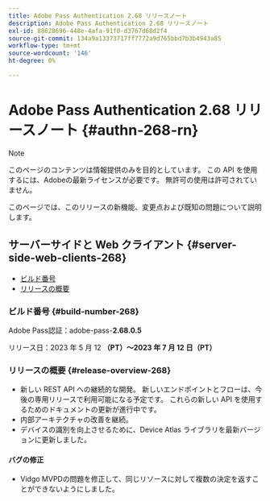 ```yaml
---
title: Adobe Pass Authentication 2.68 リリースノート
description: Adobe Pass Authentication 2.68 リリースノート
exl-id: 88628696-448e-4afa-91f0-d3767d68d2f4
source-git-commit: 134a9a13373717ff7772a9d765bbd7b3b4943a85
workflow-type: tm+mt
source-wordcount: '146'
ht-degree: 0%

---
```


# Adobe Pass Authentication 2.68 リリースノート {#authn-268-rn}

>[!NOTE]
>
>このページのコンテンツは情報提供のみを目的としています。 この API を使用するには、Adobeの最新ライセンスが必要です。 無許可の使用は許可されていません。

このページでは、このリリースの新機能、変更点および既知の問題について説明します。

## サーバーサイドと Web クライアント {#server-side-web-clients-268}

* [ビルド番号](#build-number-268)
* [リリースの概要](#release-overview-268)

### ビルド番号 {#build-number-268}

Adobe Pass認証：adobe-pass-**2.68.0.5**

リリース日：2023 年 5 月 12 **（PT）～2023 年 7 月 12 日（PT）**

### リリースの概要 {#release-overview-268}

* 新しい REST API への継続的な開発。 新しいエンドポイントとフローは、今後の専用リリースで利用可能になる予定です。 これらの新しい API を使用するためのドキュメントの更新が進行中です。
* 内部アーキテクチャの改善を継続。
* デバイスの識別を向上させるために、Device Atlas ライブラリを最新バージョンに更新しました。

#### バグの修正

* Vidgo MVPDの問題を修正して、同じリソースに対して複数の決定を返すことができないようにしました。
